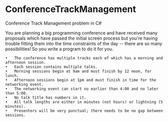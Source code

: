 # ConferenceTrackManagement
Conference Track Management problem in C#

You are planning a big programming conference and have received many proposals which have passed the initial screen process but you're having trouble fitting them into the time constraints of the day -- there are so many possibilities! So you write a program to do it for you.

	•	The conference has multiple tracks each of which has a morning and afternoon session.
	•	Each session contains multiple talks.
	•	Morning sessions begin at 9am and must finish by 12 noon, for lunch.
	•	Afternoon sessions begin at 1pm and must finish in time for the networking event.
	•	The networking event can start no earlier than 4:00 and no later than 5:00.
	•	No talk title has numbers in it.
	•	All talk lengths are either in minutes (not hours) or lightning (5 minutes).
	•	Presenters will be very punctual; there needs to be no gap between sessions.
